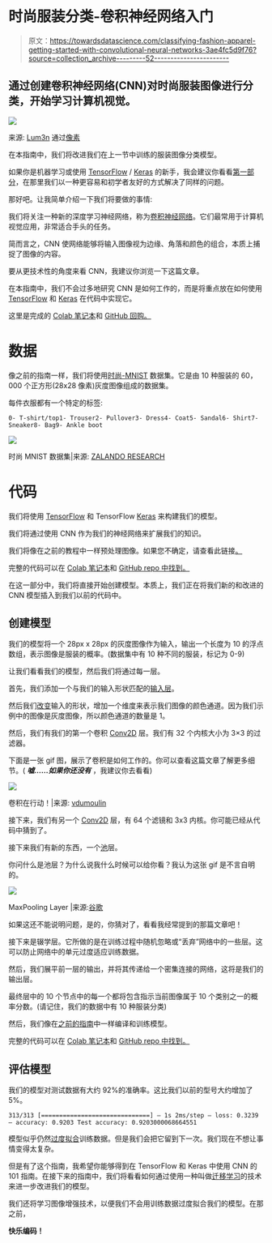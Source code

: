 # 时尚服装分类-卷积神经网络入门

> 原文：<https://towardsdatascience.com/classifying-fashion-apparel-getting-started-with-convolutional-neural-networks-3ae4fc5d9f76?source=collection_archive---------52----------------------->

## 通过创建卷积神经网络(CNN)对时尚服装图像进行分类，开始学习计算机视觉。

![](img/2e9814d8efa9b659b77033b1dd06911e.png)

来源: [Lum3n](https://www.pexels.com/@lum3n-44775) 通过[像素](https://pexels.com)

在本指南中，我们将改进我们在上一节中训练的服装图像分类模型。

如果你是机器学习或使用 [TensorFlow](https://www.tensorflow.org/) / [Keras](https://keras.io/) 的新手，我会建议你看看[第一部分](/classifying-fashion-apparel-getting-started-with-computer-vision-271aaf1baf0)，在那里我们以一种更容易和初学者友好的方式解决了同样的问题。

那好吧。让我简单介绍一下我们将要做的事情:

我们将关注一种新的深度学习神经网络，称为[卷积神经网络](/a-comprehensive-guide-to-convolutional-neural-networks-the-eli5-way-3bd2b1164a53)。它们最常用于计算机视觉应用，非常适合手头的任务。

简而言之，CNN 使网络能够将输入图像视为边缘、角落和颜色的组合，本质上捕捉了图像的内容。

要从更技术性的角度来看 CNN，我建议你浏览一下这篇文章。

在本指南中，我们不会过多地研究 CNN 是如何工作的，而是将重点放在如何使用 [TensorFlow](https://www.tensorflow.org/) 和 [Keras](http://keras.io/) 在代码中实现它。

这里是完成的 [Colab 笔记本](https://colab.research.google.com/drive/19uzZBsMBrfqGQ2H1GefbqDyf1nVM4pUH?usp=sharing)和 [GitHub 回购。](https://github.com/navendu-pottekkat/fashion-MNIST-tutorial)

# 数据

像之前的指南一样，我们将使用[时尚-MNIST](https://github.com/zalandoresearch/fashion-mnist) 数据集。它是由 10 种服装的 60，000 个正方形(28x28 像素)灰度图像组成的数据集。

每件衣服都有一个特定的标签:

```
0- T-shirt/top1- Trouser2- Pullover3- Dress4- Coat5- Sandal6- Shirt7- Sneaker8- Bag9- Ankle boot
```

![](img/6d69f990be0234a75d9805f76ef8672e.png)

时尚 MNIST 数据集|来源: [ZALANDO RESEARCH](https://github.com/zalandoresearch/fashion-mnist)

# 代码

我们将使用 [TensorFlow](https://www.tensorflow.org/) 和 TensorFlow [Keras](https://keras.io/) 来构建我们的模型。

我们将通过使用 CNN 作为我们的神经网络来扩展我们的知识。

我们将像在之前的教程中一样预处理图像。如果您不确定，请查看此链接[。](/classifying-fashion-apparel-getting-started-with-computer-vision-271aaf1baf0)

完整的代码可以在 [Colab 笔记本](https://colab.research.google.com/drive/19uzZBsMBrfqGQ2H1GefbqDyf1nVM4pUH?usp=sharing)和 [GitHub repo 中找到。](https://github.com/navendu-pottekkat/fashion-MNIST-tutorial)

在这一部分中，我们将直接开始创建模型。本质上，我们正在将我们新的和改进的 CNN 模型插入到我们以前的代码中。

## 创建模型

我们的模型将一个 28px x 28px 的灰度图像作为输入，输出一个长度为 10 的浮点数组，表示图像是服装的概率。(数据集中有 10 种不同的服装，标记为 0-9)

让我们看看我们的模型，然后我们将通过每一层。

首先，我们添加一个与我们的输入形状匹配的[输入层](https://keras.io/guides/functional_api/)。

然后我们[改变](https://keras.io/api/layers/reshaping_layers/reshape/)输入的形状，增加一个维度来表示我们图像的颜色通道。因为我们示例中的图像是灰度图像，所以颜色通道的数量是 1。

然后，我们有我们的第一个卷积 [Conv2D](https://keras.io/api/layers/convolution_layers/convolution2d/) 层。我们有 32 个内核大小为 3×3 的过滤器。

下面是一张 gif 图，展示了卷积是如何工作的。你可以查看这篇文章了解更多细节。( ***嘘……如果你还没有*** ，我建议你去看看)

![](img/06dfed88783eb0ac82a82ee917a1e390.png)

卷积在行动！|来源: [vdumoulin](https://github.com/vdumoulin)

接下来，我们有另一个 [Conv2D](https://keras.io/api/layers/convolution_layers/convolution2d/) 层，有 64 个滤镜和 3x3 内核。你可能已经从代码中猜到了。

接下来我们有新的东西，一个[池](https://keras.io/api/layers/pooling_layers/max_pooling2d/)层。

你问什么是池层？为什么说我什么时候可以给你看？我认为这张 gif 是不言自明的。

![](img/5b68cec644588cf86ab8bae268796260.png)

MaxPooling Layer |来源:[谷歌](https://developers.google.com/machine-learning/practica/image-classification/convolutional-neural-networks)

如果这还不能说明问题，是的，你猜对了，看看我经常提到的那篇文章吧！

接下来是辍学层。它所做的是在训练过程中随机忽略或“丢弃”网络中的一些层。这可以防止网络中的单元过度适应训练数据。

然后，我们展平前一层的输出，并将其传递给一个密集连接的网络，这将是我们的输出层。

最终层中的 10 个节点中的每一个都将包含指示当前图像属于 10 个类别之一的概率分数。(请记住，我们的数据中有 10 种服装分类)

然后，我们像在[之前的指南](/classifying-fashion-apparel-getting-started-with-computer-vision-271aaf1baf0)中一样编译和训练模型。

完整的代码可以在 [Colab 笔记本](https://colab.research.google.com/drive/19uzZBsMBrfqGQ2H1GefbqDyf1nVM4pUH?usp=sharing)和 [GitHub repo 中找到。](https://github.com/navendu-pottekkat/fashion-MNIST-tutorial)

## 评估模型

我们的模型对测试数据有大约 92%的准确率。这比我们以前的型号大约增加了 5%。

```
313/313 [==============================] — 1s 2ms/step — loss: 0.3239 — accuracy: 0.9203 Test accuracy: 0.9203000068664551
```

模型似乎仍然[过度拟合](https://machinelearningmastery.com/overfitting-and-underfitting-with-machine-learning-algorithms/)训练数据。但是我们会把它留到下一次。我们现在不想让事情变得太复杂。

但是有了这个指南，我希望你能够得到在 TensorFlow 和 Keras 中使用 CNN 的 101 指南。在接下来的指南中，我们将看看如何通过使用一种叫做[迁移学习](/a-comprehensive-hands-on-guide-to-transfer-learning-with-real-world-applications-in-deep-learning-212bf3b2f27a)的技术来进一步改进我们的模型。

我们还将学习图像增强技术，以便我们不会用训练数据过度拟合我们的模型。在那之前，

**快乐编码！**